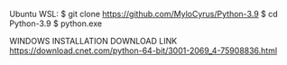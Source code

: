 Ubuntu WSL:
$ git clone https://github.com/MyloCyrus/Python-3.9
$ cd Python-3.9
$ python.exe

WINDOWS INSTALLATION DOWNLOAD LINK
https://download.cnet.com/python-64-bit/3001-2069_4-75908836.html

